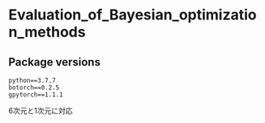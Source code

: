# Evaluation_of_Bayesian_optimization_methods

## Package versions

```
python==3.7.7
botorch==0.2.5
gpytorch==1.1.1
```

6次元と1次元に対応
